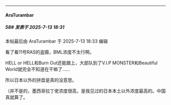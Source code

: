 ﻿
*****

####  AraTurambar  
##### 58#       发表于 2025-7-13 18:31

 本帖最后由 AraTurambar 于 2025-7-13 18:33 编辑 

看了看11号RAS的盗摄，BML浓度不太行啊。

HELL or HELL和Burn Out还能跟上，大部队到了V.I.P MONSTER和Beautiful World就完全不知道在干嘛了……

所以日本以外的拼盘是真的没意思。

（并不是的，墨西哥拉丁佬浓度很高，是我见过的日本本土以外浓度最高的。中国真就算了。

